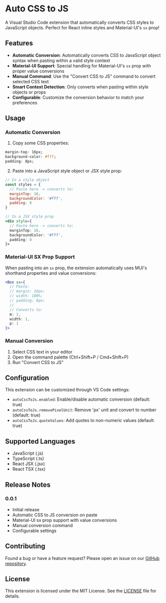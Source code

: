 # Auto CSS to JS

A Visual Studio Code extension that automatically converts CSS styles to JavaScript objects. Perfect for React inline styles and Material-UI's `sx` prop!

## Features

- **Automatic Conversion**: Automatically converts CSS to JavaScript object syntax when pasting within a valid style context
- **Material-UI Support**: Special handling for Material-UI's `sx` prop with proper value conversions
- **Manual Command**: Use the "Convert CSS to JS" command to convert selected CSS text
- **Smart Context Detection**: Only converts when pasting within style objects or props
- **Configurable**: Customize the conversion behavior to match your preferences

## Usage

### Automatic Conversion

1. Copy some CSS properties:

```css
margin-top: 16px;
background-color: #fff;
padding: 8px;
```

2. Paste into a JavaScript style object or JSX style prop:

```jsx
// In a style object
const styles = {
  // Paste here -> converts to:
  marginTop: 16,
  backgroundColor: '#fff',
  padding: 8
}

// In a JSX style prop
<div style={
  // Paste here -> converts to:
  marginTop: 16,
  backgroundColor: '#fff',
  padding: 8
}>
```

### Material-UI SX Prop Support

When pasting into an `sx` prop, the extension automatically uses MUI's shorthand properties and value conversions:

```jsx
<Box sx={
  // Paste:
  // margin: 16px;
  // width: 100%;
  // padding: 8px;
  //
  // Converts to:
  m: 2,
  width: 1,
  p: 1
}>
```

### Manual Conversion

1. Select CSS text in your editor
2. Open the command palette (Ctrl+Shift+P / Cmd+Shift+P)
3. Run "Convert CSS to JS"

## Configuration

This extension can be customized through VS Code settings:

- `autoCssToJs.enabled`: Enable/disable automatic conversion (default: true)
- `autoCssToJs.removePixelUnit`: Remove 'px' unit and convert to number (default: true)
- `autoCssToJs.quoteValues`: Add quotes to non-numeric values (default: true)

## Supported Languages

- JavaScript (.js)
- TypeScript (.ts)
- React JSX (.jsx)
- React TSX (.tsx)

## Release Notes

### 0.0.1

- Initial release
- Automatic CSS to JS conversion on paste
- Material-UI sx prop support with value conversions
- Manual conversion command
- Configurable settings

## Contributing

Found a bug or have a feature request? Please open an issue on our [GitHub repository](https://github.com/yourusername/auto-css-to-js).

## License

This extension is licensed under the MIT License. See the [LICENSE](LICENSE) file for details.
